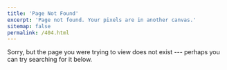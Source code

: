 ```yaml
---
title: 'Page Not Found'
excerpt: 'Page not found. Your pixels are in another canvas.'
sitemap: false
permalink: /404.html
---
```


Sorry, but the page you were trying to view does not exist --- perhaps you can try searching for it below.
